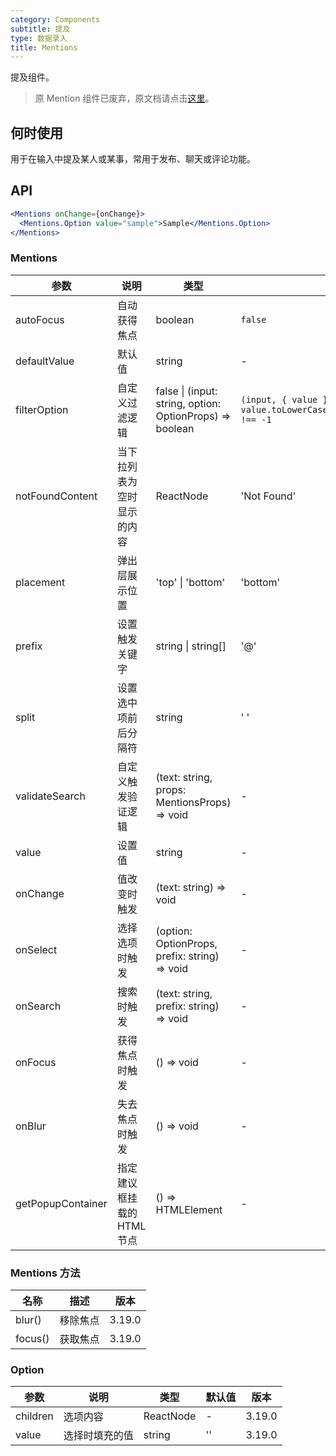 ```yaml
---
category: Components
subtitle: 提及
type: 数据录入
title: Mentions
---
```


提及组件。

> 原 Mention 组件已废弃，原文档请点击[这里](/components/mention)。

## 何时使用

用于在输入中提及某人或某事，常用于发布、聊天或评论功能。

## API

```jsx
<Mentions onChange={onChange}>
  <Mentions.Option value="sample">Sample</Mentions.Option>
</Mentions>
```

### Mentions

| 参数 | 说明 | 类型 | 默认值 | 版本 |
| --- | --- | --- | --- | --- |
| autoFocus | 自动获得焦点 | boolean | `false` | 3.19.0 |
| defaultValue | 默认值 | string | - | 3.19.0 |
| filterOption | 自定义过滤逻辑 | false \| (input: string, option: OptionProps) => boolean | `(input, { value }) => value.toLowerCase().indexOf(input.toLowerCase()) !== -1` | 3.19.0 |
| notFoundContent | 当下拉列表为空时显示的内容 | ReactNode | 'Not Found' | 3.19.0 |
| placement | 弹出层展示位置 | 'top' \| 'bottom' | 'bottom' | 3.19.0 |
| prefix | 设置触发关键字 | string \| string[] | '@' | 3.19.0 |
| split | 设置选中项前后分隔符 | string | ' ' | 3.19.0 |
| validateSearch | 自定义触发验证逻辑 | (text: string, props: MentionsProps) => void | - | 3.19.0 |
| value | 设置值 | string | - | 3.19.0 |
| onChange | 值改变时触发 | (text: string) => void | - | 3.19.0 |
| onSelect | 选择选项时触发 | (option: OptionProps, prefix: string) => void | - | 3.19.0 |
| onSearch | 搜索时触发 | (text: string, prefix: string) => void | - | 3.19.0 |
| onFocus | 获得焦点时触发 | () => void | - | 3.19.0 |
| onBlur | 失去焦点时触发 | () => void | - | 3.19.0 |
| getPopupContainer | 指定建议框挂载的 HTML 节点 | () => HTMLElement | - | 3.22.0 |

### Mentions 方法

| 名称    | 描述     | 版本   |
| ------- | -------- | ------ |
| blur()  | 移除焦点 | 3.19.0 |
| focus() | 获取焦点 | 3.19.0 |

### Option

| 参数     | 说明           | 类型      | 默认值 | 版本   |
| -------- | -------------- | --------- | ------ | ------ |
| children | 选项内容       | ReactNode | -      | 3.19.0 |
| value    | 选择时填充的值 | string    | ''     | 3.19.0 |
